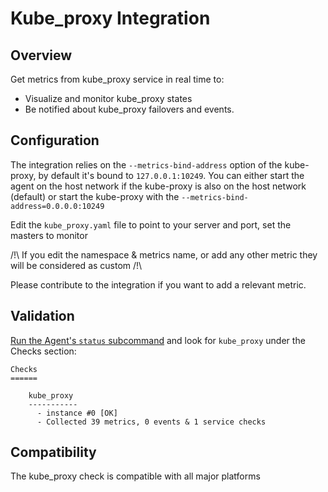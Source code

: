 # Kube_proxy Integration

## Overview

Get metrics from kube_proxy service in real time to:

* Visualize and monitor kube_proxy states
* Be notified about kube_proxy failovers and events.

## Configuration

The integration relies on the `--metrics-bind-address` option of the kube-proxy, by default it's bound to `127.0.0.1:10249`.
You can either start the agent on the host network if the kube-proxy is also on the host network (default) or start the kube-proxy with the `--metrics-bind-address=0.0.0.0:10249`

Edit the `kube_proxy.yaml` file to point to your server and port, set the masters to monitor

/!\ If you edit the namespace & metrics name, or add any other metric they will be considered as custom /!\

Please contribute to the integration if you want to add a relevant metric.

## Validation

[Run the Agent's `status` subcommand](https://docs.datadoghq.com/agent/faq/agent-status-and-information/) and look for `kube_proxy` under the Checks section:

    Checks
    ======

        kube_proxy
        -----------
          - instance #0 [OK]
          - Collected 39 metrics, 0 events & 1 service checks

## Compatibility

The kube_proxy check is compatible with all major platforms

